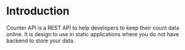 # Introduction

Counter API is a REST API to help developers to keep their count data online.
It is design to use in static applications where you do not have backend to store your data.
